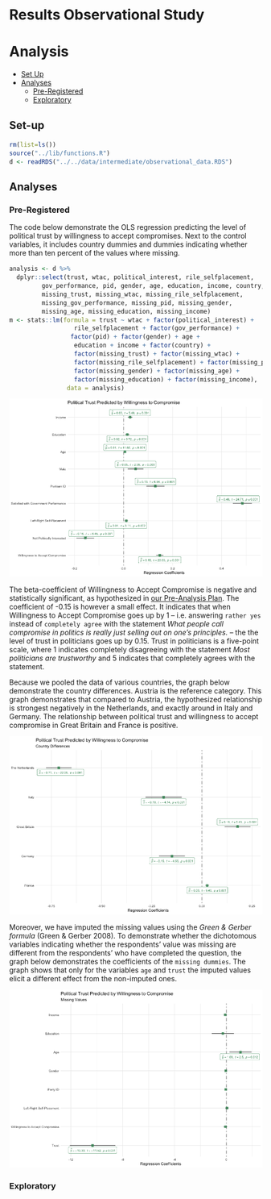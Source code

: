 Results Observational Study
================

# Analysis

  - [Set Up](#set-up)
  - [Analyses](#analysis)
      - [Pre-Registered](#pre-registered)
      - [Exploratory](#exploratory)

## Set-up

``` r
rm(list=ls())
source("../lib/functions.R")
d <- readRDS("../../data/intermediate/observational_data.RDS")
```

## Analyses

### Pre-Registered

The code below demonstrate the OLS regression predicting the level of
political trust by willingness to accept compromises. Next to the
control variables, it includes country dummies and dummies indicating
whether more than ten percent of the values where missing.

``` r
analysis <- d %>%
  dplyr::select(trust, wtac, political_interest, rile_selfplacement,
         gov_performance, pid, gender, age, education, income, country,
         missing_trust, missing_wtac, missing_rile_selfplacement,
         missing_gov_performance, missing_pid, missing_gender, 
         missing_age, missing_education, missing_income) 
m <- stats::lm(formula = trust ~ wtac + factor(political_interest) +
                  rile_selfplacement + factor(gov_performance) + 
                 factor(pid) + factor(gender) + age +
                  education + income + factor(country) + 
                  factor(missing_trust) + factor(missing_wtac) +
                  factor(missing_rile_selfplacement) + factor(missing_pid) +
                  factor(missing_gender) + factor(missing_age) + 
                  factor(missing_education) + factor(missing_income),
                data = analysis)
```

![](obervational_study_files/figure-gfm/unnamed-chunk-3-1.png)<!-- -->

The beta-coefficient of Willingness to Accept Compromise is negative and
statistically significant, as hypothesized in [our Pre-Analysis
Plan](https://osf.io/h29j3). The coefficient of -0.15 is however a small
effect. It indicates that when Willingness to Accept Compromise goes up
by 1 – i.e. answering `rather yes` instead of `completely agree` with
the statement *What people call compromise in politics is really just
selling out on one’s principles.* – the the level of trust in
politicians goes up by 0.15. Trust in politicians is a five-point scale,
where 1 indicates completely disagreeing with the statement *Most
politicians are trustworthy* and 5 indicates that completely agrees with
the statement.

Because we pooled the data of various countries, the graph below
demonstrate the country differences. Austria is the reference category.
This graph demonstrates that compared to Austria, the hypothesized
relationship is strongest negatively in the Netherlands, and exactly
around in Italy and Germany. The relationship between political trust
and willingness to accept compromise in Great Britain and France is
positive.

![](obervational_study_files/figure-gfm/unnamed-chunk-4-1.png)<!-- -->

Moreover, we have imputed the missing values using the *Green & Gerber
formula* (Green & Gerber 2008). To demonstrate whether the dichotomous
variables indicating whether the respondents’ value was missing are
different from the respondents’ who have completed the question, the
graph below demonstrates the coefficients of the `missing dummies`. The
graph shows that only for the variables `age` and `trust` the imputed
values elicit a different effect from the non-imputed ones.

![](obervational_study_files/figure-gfm/unnamed-chunk-5-1.png)<!-- -->

### Exploratory
